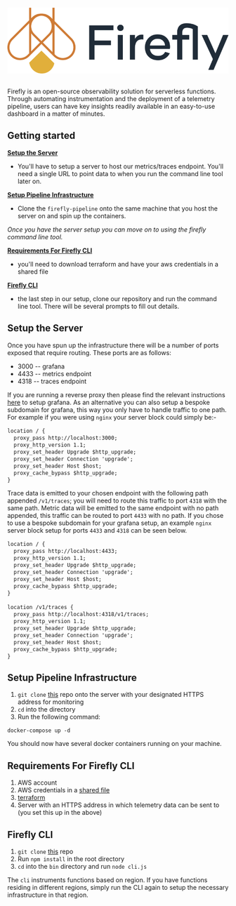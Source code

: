 ![Firefly logo](https://github.com/try-firefly/.github/blob/main/profile/assets/firefly_logo.png)

##

Firefly is an open-source observability solution for serverless functions. Through automating instrumentation and the deployment of a telemetry pipeline, users can have key insights readily available in an easy-to-use dashboard in a matter of minutes.

## Getting started
[**Setup the Server**](https://github.com/try-firefly/.github/edit/main/profile/README.md#setup-the-server)

- You'll have to setup a server to host our metrics/traces endpoint. You'll need a single URL to point data to when you run the command line tool later on.

[**Setup Pipeline Infrastructure**](https://github.com/try-firefly/.github/edit/main/profile/README.md#setup-pipeline-infrastructure)

- Clone the `firefly-pipeline` onto the same machine that you host the server on and spin up the containers.



*Once you have the server setup you can move on to using the firefly command line tool.*



[**Requirements For Firefly CLI**](https://github.com/try-firefly/.github/edit/main/profile/README.md#requirements-for-firefly-cli)

- you'll need to download terraform and have your aws credentials in a shared file

[**Firefly CLI**](https://github.com/try-firefly/.github/edit/main/profile/README.md#firefly-cli)

- the last step in our setup, clone our repository and run the command line tool. There will be several prompts to fill out details.





## Setup the Server

Once you have spun up the infrastructure there will be a number of ports exposed that require routing. These ports are as follows:

* 3000 -- grafana
* 4433 -- metrics endpoint
* 4318 -- traces endpoint

If you are running a reverse proxy then please find the relevant instructions [here](https://grafana.com/tutorials/run-grafana-behind-a-proxy/) to setup grafana.
As an alternative you can also setup a bespoke subdomain for grafana, this way you only have to handle traffic to one path. For example if you were using `nginx`
your server block could simply be:-

```
location / {
  proxy_pass http://localhost:3000;
  proxy_http_version 1.1;
  proxy_set_header Upgrade $http_upgrade;
  proxy_set_header Connection 'upgrade';
  proxy_set_header Host $host;
  proxy_cache_bypass $http_upgrade;
}
```

Trace data is emitted to your chosen endpoint with the following path appended `/v1/traces`; you will need to route this traffic to port `4318` with the same path. Metric data will be emitted to the same endpoint with no path appended, this traffic can be routed to port `4433` with no path. If you chose to use a bespoke subdomain for your grafana setup, an example `nginx` server block setup for ports `4433` and `4318` can be seen below.

```
location / {
  proxy_pass http://localhost:4433;
  proxy_http_version 1.1;
  proxy_set_header Upgrade $http_upgrade;
  proxy_set_header Connection 'upgrade';
  proxy_set_header Host $host;
  proxy_cache_bypass $http_upgrade;
}

location /v1/traces {
  proxy_pass http://localhost:4318/v1/traces;
  proxy_http_version 1.1;
  proxy_set_header Upgrade $http_upgrade;
  proxy_set_header Connection 'upgrade';
  proxy_set_header Host $host;
  proxy_cache_bypass $http_upgrade;
}
```

## Setup Pipeline Infrastructure

1. `git clone` [this](https://github.com/try-firefly/firefly-pipeline) repo onto the server with your designated HTTPS address for monitoring
2. `cd` into the directory
3. Run the following command:

```
docker-compose up -d
```

You should now have several docker containers running on your machine.





## Requirements For Firefly CLI

1. AWS account
2. AWS credentials in a [shared file](https://docs.aws.amazon.com/sdk-for-javascript/v2/developer-guide/loading-node-credentials-shared.html)
3. [terraform](https://developer.hashicorp.com/terraform/tutorials/aws-get-started/install-cli)
4. Server with an HTTPS address in which telemetry data can be sent to (you set this up in the above)



## Firefly CLI

1. `git clone` [this](https://github.com/try-firefly/firefly-cli) repo
2. Run `npm install` in the root directory
3. `cd` into the `bin` directory and run `node cli.js`

The `cli` instruments functions based on  region. If you have functions residing in different regions, simply run  the CLI again to setup the necessary infrastructure in that region.
